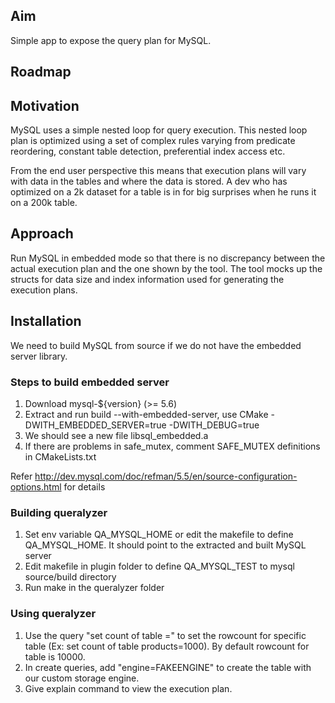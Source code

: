 ## Aim

Simple app to expose the query plan for MySQL.

## Roadmap
                   
## Motivation

MySQL uses a simple nested loop for query execution. 
This nested loop plan is optimized using a set of complex rules varying from 
predicate reordering, constant table detection, preferential index access etc.

From the end user perspective this means that execution plans will vary with data in the tables and where the data is stored.
A dev who has optimized on a 2k dataset for a table is in for big surprises when he runs it on a 200k table.

## Approach

Run MySQL in embedded mode so that there is no discrepancy between the actual execution plan and the one shown by the tool. 
The tool mocks up the structs for data size and index information used for generating the execution plans.

## Installation

We need to build MySQL from source if we do not have the embedded server library. 

### Steps to build embedded server

 1. Download mysql-${version} (>= 5.6)
 2. Extract and run build --with-embedded-server, use CMake -DWITH_EMBEDDED_SERVER=true -DWITH_DEBUG=true
 3. We should see a new file libsql_embedded.a
 4. If there are problems in safe_mutex, comment SAFE_MUTEX definitions in CMakeLists.txt

Refer http://dev.mysql.com/doc/refman/5.5/en/source-configuration-options.html for details

### Building queralyzer
 1. Set env variable QA_MYSQL_HOME or edit the makefile to define QA_MYSQL_HOME. It should point to the extracted and built MySQL server
 2. Edit makefile in plugin folder to define QA_MYSQL_TEST to mysql source/build directory
 3. Run make in the queralyzer folder

### Using queralyzer

 1. Use the query "set count of table <table>=<rowcount>" to set the rowcount for specific table (Ex: set count of table products=1000). By default rowcount for table is 10000.
 2. In create queries, add "engine=FAKEENGINE" to create the table with our custom storage engine.
 3. Give explain command to view the execution plan.
